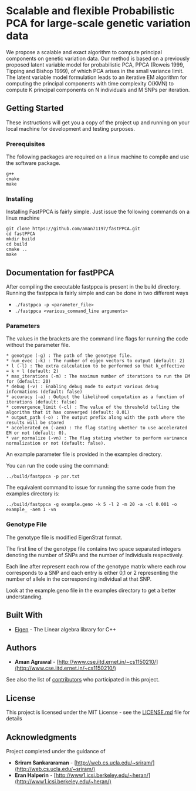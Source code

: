 # Scalable and flexible Probabilistic PCA for large-scale genetic variation data

We propose a scalable and exact algorithm to compute principal components on genetic variation data. Our method is based on a previously proposed latent variable model for probabilistic PCA, PPCA (Roweis 1999, Tipping and Bishop 1999), of which PCA arises in the small variance limit. The latent variable model formulation leads to an iterative EM algorithm for computing the principal components with time complexity O(KMN) to compute K principal components on N individuals and M SNPs per iteration.

## Getting Started

These instructions will get you a copy of the project up and running on your local machine for development and testing purposes.

### Prerequisites

The following packages are required on a linux machine to compile and use the software package.

```
g++
cmake
make
```

### Installing

Installing FastPPCA is fairly simple. Just issue the following commands on a linux machine

```
git clone https://github.com/aman71197/fastPPCA.git
cd fastPPCA
mkdir build
cd build
cmake ..
make
```
## Documentation for fastPPCA

After compiling the executable fastppca is present in the build directory.
Running the fastppca is fairly simple and can be done in two different ways

* ``./fastppca -p <parameter_file>``
* ``./fastppca <various_command_line arguments>``

### Parameters

The values in the brackets are the command line flags for running the code without the parameter file.

```
* genotype (-g) : The path of the genotype file.
* num_evec (-k) : The number of eigen vectors to output (default: 2)
* l (-l) : The extra calculation to be performed so that k_effective  = k + l (default: 2)
* max_iterations (-m) : The maximum number of iterations to run the EM for (default: 20)
* debug (-v) : Enabling debug mode to output various debug informations (default: false)
* accuracy (-a) : Output the likelihood computation as a function of iterations (default: false)
* convergence_limit (-cl) : The value of the threshold telling the algorithm that it has converged (default: 0.01)
* output_path (-o) : The output prefix along with the path where the results will be stored
* accelerated_em (-aem) : The flag stating whether to use accelerated EM or not (default: 0).
* var_normalize (-vn) : The flag stating whether to perform varinance normalization or not (default: false).

```

An example parameter file is provided in the examples directory.

You can run the code using the command:

```
../build/fastppca -p par.txt
``` 

The equivalent command to issue for running the same code from the examples directory is:

```
../build/fastppca -g example.geno -k 5 -l 2 -m 20 -a -cl 0.001 -o example_ -aem 1 -vn
```

### Genotype File

The genotype file is modified EigenStrat format. 

The first line of the genotype file contains two space separated integers denoting the number of SNPs and the number of Individuals respectively.

Each line after represent each row of the genotype matrix where each row corresponds to a SNP and each entry is either 0,1 or 2 representing the number of allele in the corresponding individual at that SNP.

Look at the example.geno file in the examples directory to get a better understanding. 

## Built With

* [Eigen](http://eigen.tuxfamily.org/) - The Linear algebra library for C++

## Authors

* **Aman Agrawal** - [http://www.cse.iitd.ernet.in/~cs1150210/](http://www.cse.iitd.ernet.in/~cs1150210/)

See also the list of [contributors](https://github.com/aman71197/fastPPCA/graphs/contributors) who participated in this project.

## License

This project is licensed under the MIT License - see the [LICENSE.md](LICENSE.md) file for details

## Acknowledgments

Project completed under the guidance of

* **Sriram Sankararaman** - [http://web.cs.ucla.edu/~sriram/](http://web.cs.ucla.edu/~sriram/)
* **Eran Halperin** - [http://www1.icsi.berkeley.edu/~heran/](http://www1.icsi.berkeley.edu/~heran/)
